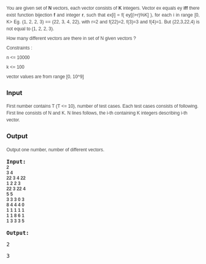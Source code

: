<p style="font-family: Arial, sans-serif; margin: 7px 0px 0px; padding: 0px; font-size: 12px; line-height: 1.5em; color: #444444; text-align: justify;"><span style="line-height: 1.5em;">You are given set of&nbsp;</span><strong>N</strong><span style="line-height: 1.5em;">&nbsp;vectors, each vector consists of&nbsp;</span><strong>K</strong><span style="line-height: 1.5em;">&nbsp;integers. Vector ex equals ey&nbsp;</span><strong>iff&nbsp;</strong><span style="line-height: 1.5em;">there exist function bijection&nbsp;</span><strong>f</strong><span style="line-height: 1.5em;">&nbsp;and integer&nbsp;</span><strong>r</strong><span style="line-height: 1.5em;">, such that ex[i] = f( ey[(i+r)%K] ), for each i in range [0, K&gt; Eg. (1, 2, 2, 3) == (22, 3, 4, 22), with r=2 and f(22)=2, f(3)=3 and f(4)=1. But (22,3,22,4) is not equal to (1, 2, 2, 3).</span></p>
<p style="font-family: Arial, sans-serif; margin: 7px 0px 0px; padding: 0px; font-size: 12px; line-height: 1.5em; color: #444444; text-align: justify;">How many different vectors are there in set of N given vectors ?</p>
<p style="font-family: Arial, sans-serif; margin: 7px 0px 0px; padding: 0px; font-size: 12px; line-height: 1.5em; color: #444444; text-align: justify;"><span style="line-height: 1.5em;">Constraints :</span></p>
<p style="font-family: Arial, sans-serif; margin: 7px 0px 0px; padding: 0px; font-size: 12px; line-height: 1.5em; color: #444444; text-align: justify;">n &lt;= 10000</p>
<p style="font-family: Arial, sans-serif; margin: 7px 0px 0px; padding: 0px; font-size: 12px; line-height: 1.5em; color: #444444; text-align: justify;">k &lt;= 100</p>
<p style="font-family: Arial, sans-serif; margin: 7px 0px 0px; padding: 0px; font-size: 12px; line-height: 1.5em; color: #444444; text-align: justify;">vector values are from range [0, 10^9]</p>
<h3>Input</h3>
<p><span style="color: #444444; font-family: Arial, sans-serif; font-size: 12px; line-height: 18px; text-align: justify;">First number contains T (T &lt;= 10), number of test cases. Each test cases consists of following. First line consists of N and K. N lines follows, the i-th containing K integers describing i-th vector.</span></p>
<h3>Output</h3>
<p><span style="color: #444444; font-family: Arial, sans-serif; font-size: 12px; line-height: 18px; text-align: justify;">Output one number, number of different vectors.</span></p>
<pre><strong>Input:<pre style="font-family: Arial, Helvetica, sans-serif; margin: 0px; padding: 0px; color: #444444; font-size: 12px; text-align: justify;">2
3 4
22 3 4 22
1 2 2 3
22 3 22 4
5 5
3 3 3 0 3
8 4 4 4 0
1 1 1 1 1
1 1 8 6 1
1 3 3 3 5
</pre>
</strong><strong>Output:</strong></pre>
<pre>2</pre>
<pre>3</pre>
